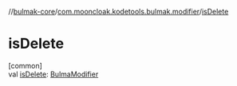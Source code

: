 //[bulmak-core](../../index.md)/[com.mooncloak.kodetools.bulmak.modifier](index.md)/[isDelete](is-delete.md)

# isDelete

[common]\
val [isDelete](is-delete.md): [BulmaModifier](-bulma-modifier/index.md)
